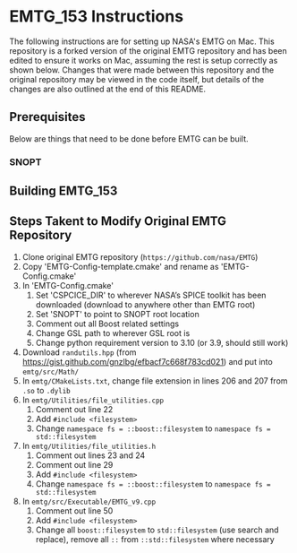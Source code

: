 # EMTG_153 Instructions
The following instructions are for setting up NASA's EMTG on Mac. This repository is a forked version of the original EMTG repository and has been edited to ensure it works on Mac, assuming the rest is setup correctly as shown below. Changes that were made between this repository and the original repository may be viewed in the code itself, but details of the changes are also outlined at the end of this README.

## Prerequisites
Below are things that need to be done before EMTG can be built.

### SNOPT

## Building EMTG_153

## Steps Takent to Modify Original EMTG Repository

1. Clone original EMTG repository (`https://github.com/nasa/EMTG`)
2. Copy 'EMTG-Config-template.cmake' and rename as 'EMTG-Config.cmake'
3. In 'EMTG-Config.cmake'
    1. Set 'CSPCICE_DIR' to wherever NASA’s SPICE toolkit has been downloaded (download to anywhere other than EMTG root)
    2. Set 'SNOPT' to point to SNOPT root location
    3. Comment out all Boost related settings
    4. Change GSL path to wherever GSL root is
    5. Change python requirement version to 3.10 (or 3.9, should still work)
4. Download `randutils.hpp` (from https://gist.github.com/gnzlbg/efbacf7c668f783cd021) and put into `emtg/src/Math/`
5. In `emtg/CMakeLists.txt`, change file extension in lines 206 and 207 from `.so` to `.dylib`
6. In `emtg/Utilities/file_utilities.cpp`
    1. Comment out line 22
    2. Add `#include <filesystem>`
    3. Change `namespace fs = ::boost::filesystem` to `namespace fs = std::filesystem`
7. In `emtg/Utilities/file_utilities.h`
    1. Comment out lines 23 and 24
    2. Comment out line 29
    3. Add `#include <filesystem>`
    4. Change `namespace fs = ::boost::filesystem` to `namespace fs = std::filesystem`
8. In `emtg/src/Executable/EMTG_v9.cpp`
    1. Comment out line 50
    2. Add `#include <filesystem>`
    3. Change all `boost::filesystem` to `std::filesystem` (use search and replace), remove all `::` from `::std::filesystem` where necessary 
